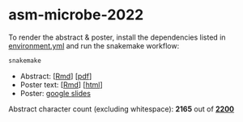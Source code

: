 
<!-- README.md is generated from README.Rmd. Please edit that file -->

# asm-microbe-2022

<!-- badges: start -->
<!-- badges: end -->

To render the abstract & poster, install the dependencies listed in
[environment.yml](environment.yml) and run the snakemake workflow:

``` bash
snakemake
```

-   Abstract: \[[Rmd](abstract.Rmd)\]
    \[[pdf](https://sovacool.dev/asm-microbe-2020/abstract.pdf)\]
-   Poster text: \[[Rmd](poster.Rmd)\]
    \[[html](https://sovacool.dev/asm-microbe-2020/poster.html)\]
-   Poster: [google
    slides](https://docs.google.com/presentation/d/15YYwOqDP8gjhGizGFcxNq-QKh8zklvFXJ2DG6A8WIBQ/)

Abstract character count (excluding whitespace): **2165** out of
[**2200**](https://asm.org/Events/ASM-Microbe/Abstracts)
